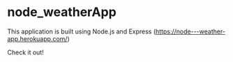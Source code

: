 # node_weatherApp
This application is built using Node.js and Express
(https://node---weather-app.herokuapp.com/)

Check it out!
